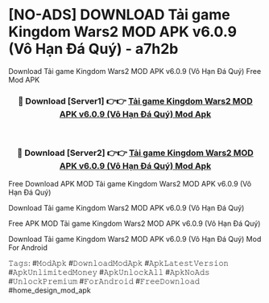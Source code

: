 # [NO-ADS] DOWNLOAD Tải game Kingdom Wars2 MOD APK v6.0.9 (Vô Hạn Đá Quý) - a7h2b
Download Tải game Kingdom Wars2 MOD APK v6.0.9 (Vô Hạn Đá Quý) Free Mod APK

<div align="center">
<h3>🔴 Download [Server1] 👉👉 <a href="https://apk-comot.site?title=Tải_game_Kingdom_Wars2_MOD_APK_v6.0.9_(Vô_Hạn_Đá_Quý)">Tải game Kingdom Wars2 MOD APK v6.0.9 (Vô Hạn Đá Quý) Mod Apk</a></h3><br>

<h3>🔴 Download [Server2] 👉👉 <a href="https://apk-comot.site?title=Tải_game_Kingdom_Wars2_MOD_APK_v6.0.9_(Vô_Hạn_Đá_Quý)">Tải game Kingdom Wars2 MOD APK v6.0.9 (Vô Hạn Đá Quý) Mod Apk</a></h3>
</div>


Free Download APK MOD Tải game Kingdom Wars2 MOD APK v6.0.9 (Vô Hạn Đá Quý)

Download Tải game Kingdom Wars2 MOD APK v6.0.9 (Vô Hạn Đá Quý) 

Free APK MOD Tải game Kingdom Wars2 MOD APK v6.0.9 (Vô Hạn Đá Quý) 

Download Tải game Kingdom Wars2 MOD APK v6.0.9 (Vô Hạn Đá Quý) Mod For Android

𝚃𝚊𝚐𝚜: #𝙼𝚘𝚍𝙰𝚙𝚔 #𝙳𝚘𝚠𝚗𝚕𝚘𝚊𝚍𝙼𝚘𝚍𝙰𝚙𝚔 #𝙰𝚙𝚔𝙻𝚊𝚝𝚎𝚜𝚝𝚅𝚎𝚛𝚜𝚒𝚘𝚗 #𝙰𝚙𝚔𝚄𝚗𝚕𝚒𝚖𝚒𝚝𝚎𝚍𝙼𝚘𝚗𝚎𝚢 #𝙰𝚙𝚔𝚄𝚗𝚕𝚘𝚌𝚔𝙰𝚕𝚕 #𝙰𝚙𝚔𝙽𝚘𝙰𝚍𝚜 #𝚄𝚗𝚕𝚘𝚌𝚔𝙿𝚛𝚎𝚖𝚒𝚞𝚖 #𝙵𝚘𝚛𝙰𝚗𝚍𝚛𝚘𝚒𝚍 #𝙵𝚛𝚎𝚎𝙳𝚘𝚠𝚗𝚕𝚘𝚊𝚍 #home_design_mod_apk